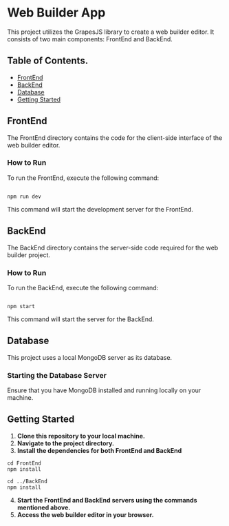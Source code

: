 # Web Builder App

This project utilizes the GrapesJS library to create a web builder editor. It consists of two main components: FrontEnd and BackEnd.

## Table of Contents.

- [FrontEnd](#FrontEnd)
- [BackEnd](#BackEnd)
- [Database](#Database)
- [Getting Started](#GettingStarted)


## FrontEnd

The FrontEnd directory contains the code for the client-side interface of the web builder editor.

### How to Run

To run the FrontEnd, execute the following command:
```

npm run dev

```
This command will start the development server for the FrontEnd.

## BackEnd

The BackEnd directory contains the server-side code required for the web builder project.

### How to Run

To run the BackEnd, execute the following command:
```

npm start

```
This command will start the server for the BackEnd.


## Database

This project uses a local MongoDB server as its database.

### Starting the Database Server

Ensure that you have MongoDB installed and running locally on your machine.


## Getting Started

1. **Clone this repository to your local machine.**
2. **Navigate to the project directory.**
3. **Install the dependencies for both FrontEnd and BackEnd**

```
cd FrontEnd
npm install

cd ../BackEnd
npm install
```
4. **Start the FrontEnd and BackEnd servers using the commands mentioned above.**
5. **Access the web builder editor in your browser.**
   




